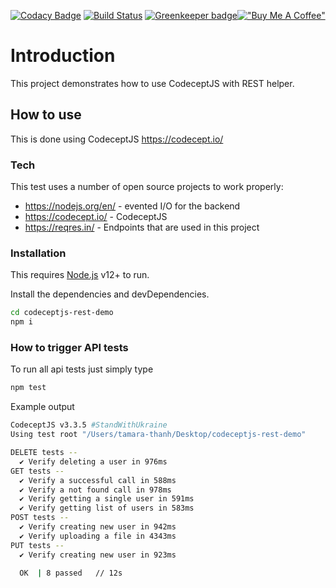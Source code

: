 [![Codacy Badge](https://api.codacy.com/project/badge/Grade/bb3182c5d5014093be06ffbd4bf7eb6f)](https://www.codacy.com/manual/PeterNgTr/codeceptjs-rest-demo?utm_source=github.com&amp;utm_medium=referral&amp;utm_content=PeterNgTr/codeceptjs-rest-demo&amp;utm_campaign=Badge_Grade) [![Build Status](https://travis-ci.org/PeterNgTr/codeceptjs-rest-demo.svg?branch=master)](https://travis-ci.org/PeterNgTr/codeceptjs-rest-demo) [![Greenkeeper badge](https://badges.greenkeeper.io/PeterNgTr/codeceptjs-rest-demo.svg)](https://greenkeeper.io/)[!["Buy Me A Coffee"](https://www.buymeacoffee.com/assets/img/custom_images/orange_img.png)](https://www.buymeacoffee.com/peternguyew)

# Introduction

This project demonstrates how to use CodeceptJS with REST helper.

## How to use

This is done using CodeceptJS <https://codecept.io/>

### Tech

This test uses a number of open source projects to work properly:

* <https://nodejs.org/en/> - evented I/O for the backend
* <https://codecept.io/> - CodeceptJS
* <https://reqres.in/> - Endpoints that are used in this project

### Installation

This requires [Node.js](https://nodejs.org/) v12+ to run.

Install the dependencies and devDependencies.

```sh
cd codeceptjs-rest-demo
npm i
```

### How to trigger API tests

To run all api tests just simply type

```sh
npm test
```

Example output

```sh
CodeceptJS v3.3.5 #StandWithUkraine
Using test root "/Users/tamara-thanh/Desktop/codeceptjs-rest-demo"

DELETE tests --
  ✔ Verify deleting a user in 976ms
GET tests --
  ✔ Verify a successful call in 588ms
  ✔ Verify a not found call in 978ms
  ✔ Verify getting a single user in 591ms
  ✔ Verify getting list of users in 583ms
POST tests --
  ✔ Verify creating new user in 942ms
  ✔ Verify uploading a file in 4343ms
PUT tests --
  ✔ Verify creating new user in 923ms

  OK  | 8 passed   // 12s
```
